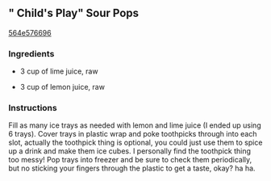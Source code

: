 ## " Child's Play" Sour Pops

[564e576696](http://www.food.com/recipe/childs-play-sour-pops-269445)

### Ingredients

 - 3 cup of lime juice, raw

 - 3 cup of lemon juice, raw

### Instructions

Fill as many ice trays as needed with lemon and lime juice (I ended up using 6 trays). Cover trays in plastic wrap and poke toothpicks through into each slot, actually the toothpick thing is optional, you could just use them to spice up a drink and make them ice cubes. I personally find the toothpick thing too messy! Pop trays into freezer and be sure to check them periodically, but no sticking your fingers through the plastic to get a taste, okay? ha ha.